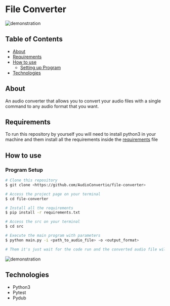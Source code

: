 # File Converter

![demonstration](https://cdn.discordapp.com/attachments/539836343094870016/835936570191511622/unknown.png)

## Table of Contents

<!--ts-->

- [About](#about)
- [Requirements](#requirements)
- [How to use](#how-to-use)
  - [Setting up Program](#program-setup)
- [Technologies](#technologies)
<!--te-->

## About

An audio converter that allows you to convert your audio files with a single command to any audio format that you want.

## Requirements

To run this repository by yourself you will need to install python3 in your machine and them install all the requirements inside the [requirements](requirements.txt) file

## How to use

### Program Setup

```bash
# Clone this repository
$ git clone <https://github.com/AudioConvertio/file-converter>

# Access the project page on your terminal
$ cd file-converter

# Install all the requirements
$ pip install -r requirements.txt

# Access the src on your terminal
$ cd src

# Execute the main program with parameters
$ python main.py -i <path_to_audio_file> -o <output_format>

# Them it's just wait for the code run and the converted audio file will be in the same folder of the audio file
```

![demonstration](https://cdn.discordapp.com/attachments/539836343094870016/835936244784431134/unknown.png)

## Technologies

- Python3
- Pytest
- Pydub
